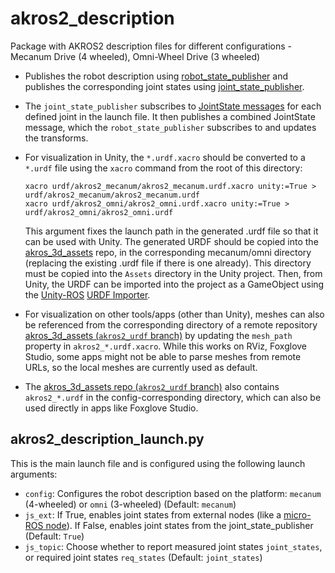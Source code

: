 # akros2_description
Package with AKROS2 description files for different configurations - Mecanum Drive (4 wheeled), Omni-Wheel Drive (3 wheeled)

* Publishes the robot description using [robot_state_publisher](https://github.com/ros/robot_state_publisher) and publishes the corresponding joint states using [joint_state_publisher](https://github.com/ros/joint_state_publisher). 
* The ```joint_state_publisher``` subscribes to [JointState messages](https://docs.ros2.org/foxy/api/sensor_msgs/msg/JointState.html) for each defined joint in the launch file. It then publishes a combined JointState message, which the ```robot_state_publisher``` subscribes to and updates the transforms.
* For visualization in Unity, the ```*.urdf.xacro``` should be converted to a ```*.urdf``` file using the ```xacro``` command from the root of this directory:
  
  ```
  xacro urdf/akros2_mecanum/akros2_mecanum.urdf.xacro unity:=True > urdf/akros2_mecanum/akros2_mecanum.urdf
  xacro urdf/akros2_omni/akros2_omni.urdf.xacro unity:=True > urdf/akros2_omni/akros2_omni.urdf
  ```
  This argument fixes the launch path in the generated .urdf file so that it can be used with Unity. The generated URDF should be copied into the [akros_3d_assets](https://github.com/adityakamath/akros_3d_assets/tree/akros2_urdf) repo, in the corresponding mecanum/omni directory (replacing the existing .urdf file if there is one already). This directory must be copied into the ```Assets``` directory in the Unity project. Then, from Unity, the URDF can be imported into the project as a GameObject using the [Unity-ROS](https://github.com/Unity-Technologies/Unity-Robotics-Hub) [URDF Importer](https://github.com/Unity-Technologies/URDF-Importer#integrate-urdf-importer-into-unity-project).
* For visualization on other tools/apps (other than Unity), meshes can also be referenced from the corresponding directory of a remote repository [akros_3d_assets (```akros2_urdf``` branch)](https://github.com/adityakamath/akros_3d_assets/tree/akros2_urdf) by updating the ```mesh_path``` property in ```akros2_*.urdf.xacro```. While this works on RViz, Foxglove Studio, some apps might not be able to parse meshes from remote URLs, so the local meshes are currently used as default.
* The [akros_3d_assets repo (```akros2_urdf``` branch)](https://github.com/adityakamath/akros_3d_assets/tree/akros2_urdf) also contains ```akros2_*.urdf``` in the config-corresponding directory, which can also be used directly in apps like Foxglove Studio.

## akros2_description_launch.py
This is the main launch file and is configured using the following launch arguments:

* ```config```: Configures the robot description based on the platform: ```mecanum``` (4-wheeled) or ```omni``` (3-wheeled) (Default: ```mecanum```)
* ```js_ext```: If True, enables joint states from external nodes (like a [micro-ROS node](https://github.com/adityakamath/akros2_firmware/tree/akros2_humble)). If False, enables joint states from the joint_state_publisher (Default: ```True```)
* ```js_topic```: Choose whether to report measured joint states ```joint_states```, or required joint states ```req_states``` (Default: ```joint_states```)

